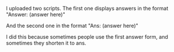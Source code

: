I uploaded two scripts. The first one displays answers in the format "Answer: (answer here)"

And the second one in the format "Ans: (answer here)"

I did this because sometimes people use the first answer form, and sometimes they shorten it to ans.
